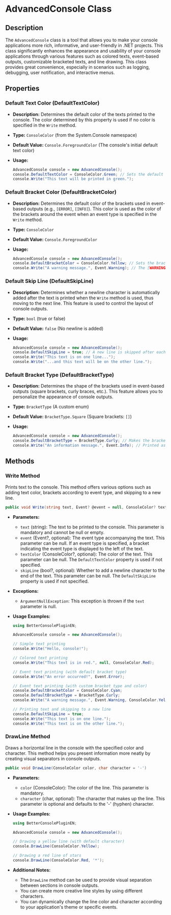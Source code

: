 # AdvancedConsole Class

## Description

The `AdvancedConsole` class is a tool that allows you to make your console applications more rich, informative, and user-friendly in .NET projects. This class significantly enhances the appearance and usability of your console applications through various features such as colored texts, event-based outputs, customizable bracketed texts, and line drawing. This class provides great convenience, especially in scenarios such as logging, debugging, user notification, and interactive menus.

## Properties

### Default Text Color (DefaultTextColor)

*   **Description:** Determines the default color of the texts printed to the console. The color determined by this property is used if no color is specified in the `Write` method.
*   **Type:** `ConsoleColor` (from the System.Console namespace)
*   **Default Value:** `Console.ForegroundColor` (The console's initial default text color)
*   **Usage:**

    ```csharp
    AdvancedConsole console = new AdvancedConsole();
    console.DefaultTextColor = ConsoleColor.Green; // Sets the default color to green
    console.Write("This text will be printed in green.");
    ```

### Default Bracket Color (DefaultBracketColor)

*   **Description:** Determines the default color of the brackets used in event-based outputs (e.g., `[ERROR]`, `[INFO]`). This color is used as the color of the brackets around the event when an event type is specified in the `Write` method.
*   **Type:** `ConsoleColor`
*   **Default Value:** `Console.ForegroundColor`
*   **Usage:**

    ```csharp
    AdvancedConsole console = new AdvancedConsole();
    console.DefaultBracketColor = ConsoleColor.Yellow; // Sets the bracket color to yellow
    console.Write("A warning message.", Event.Warning); // The [WARNING] bracket will be in yellow.
    ```

### Default Skip Line (DefaultSkipLine)

*   **Description:** Determines whether a newline character is automatically added after the text is printed when the `Write` method is used, thus moving to the next line. This feature is used to control the layout of console outputs.
*   **Type:** `bool` (true or false)
*   **Default Value:** `false` (No newline is added)
*   **Usage:**

    ```csharp
    AdvancedConsole console = new AdvancedConsole();
    console.DefaultSkipLine = true; // A new line is skipped after each text is printed.
    console.Write("This text is on one line...");
    console.Write("...and this text will be on the other line.");
    ```

### Default Bracket Type (DefaultBracketType)

*   **Description:** Determines the shape of the brackets used in event-based outputs (square brackets, curly braces, etc.). This feature allows you to personalize the appearance of console outputs.
*   **Type:** `BracketType` (A custom enum)
*   **Default Value:** `BracketType.Square` (Square brackets: `[]`)
*   **Usage:**

    ```csharp
    AdvancedConsole console = new AdvancedConsole();
    console.DefaultBracketType = BracketType.Curly; // Makes the brackets curly braces: {}
    console.Write("An information message.", Event.Info); // Printed as {INFO}.
    ```

## Methods

### Write Method

Prints text to the console. This method offers various options such as adding text color, brackets according to event type, and skipping to a new line.

```csharp
public void Write(string text, Event? @event = null, ConsoleColor? textColor = null, bool? skipLine = null)
```

*   **Parameters:**
    *   `text` (string): The text to be printed to the console. This parameter is mandatory and cannot be null or empty.
    *   `event` (Event?, optional): The event type accompanying the text. This parameter can be null. If an event type is specified, a bracket indicating the event type is displayed to the left of the text.
    *   `textColor` (ConsoleColor?, optional): The color of the text. This parameter can be null. The `DefaultTextColor` property is used if not specified.
    *   `skipLine` (bool?, optional): Whether to add a newline character to the end of the text. This parameter can be null. The `DefaultSkipLine` property is used if not specified.
*   **Exceptions:**
    *   `ArgumentNullException`: This exception is thrown if the `text` parameter is null.
*   **Usage Examples:**

    ```csharp
    using BetterConsolePluginEN;

    AdvancedConsole console = new AdvancedConsole();

    // Simple text printing
    console.Write("Hello, console!");

    // Colored text printing
    console.Write("This text is in red.", null, ConsoleColor.Red);

    // Event text printing (with default bracket type)
    console.Write("An error occurred!", Event.Error);

    // Event text printing (with custom bracket type and color)
    console.DefaultBracketColor = ConsoleColor.Cyan;
    console.DefaultBracketType = BracketType.Curly;
    console.Write("A warning message.", Event.Warning, ConsoleColor.Yellow);

    // Printing text and skipping to a new line
    console.DefaultSkipLine = true;
    console.Write("This text is on one line.");
    console.Write("This text is on the other line.");
    ```

### DrawLine Method

Draws a horizontal line in the console with the specified color and character. This method helps you present information more neatly by creating visual separators in console outputs.

```csharp
public void DrawLine(ConsoleColor color, char character = '-')
```

*   **Parameters:**
    *   `color` (ConsoleColor): The color of the line. This parameter is mandatory.
    *   `character` (char, optional): The character that makes up the line. This parameter is optional and defaults to the '-' (hyphen) character.
*   **Usage Examples:**

    ```csharp
    using BetterConsolePluginEN;

    AdvancedConsole console = new AdvancedConsole();

    // Drawing a yellow line (with default character)
    console.DrawLine(ConsoleColor.Yellow);

    // Drawing a red line of stars
    console.DrawLine(ConsoleColor.Red, '*');
    ```

*   **Additional Notes:**

    *   The `DrawLine` method can be used to provide visual separation between sections in console outputs.
    *   You can create more creative line styles by using different characters.
    *   You can dynamically change the line color and character according to your application's theme or specific events.

